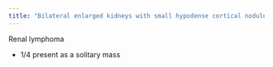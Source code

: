 ```yaml
---
title: "Bilateral enlarged kidneys with small hypodense cortical nodules = _______"
---
```

Renal lymphoma
- 1/4 present as a solitary mass

